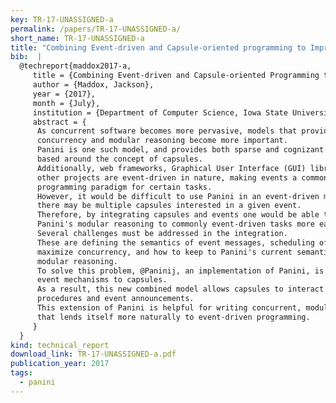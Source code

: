 ```yaml
---
key: TR-17-UNASSIGNED-a
permalink: /papers/TR-17-UNASSIGNED-a/
short_name: TR-17-UNASSIGNED-a
title: "Combining Event-driven and Capsule-oriented programming to Improve Integrated System Design"
bib:  |
  @techreport{maddox2017-a,
     title = {Combining Event-driven and Capsule-oriented Programming to Improve Integrated System Design},
     author = {Maddox, Jackson},
     year = {2017},
     month = {July},
     institution = {Department of Computer Science, Iowa State University},
     abstract = {
      As concurrent software becomes more pervasive, models that provide both safe
      concurrency and modular reasoning become more important.
      Panini is one such model, and provides both sparse and cognizant interference
      based around the concept of capsules.
      Additionally, web frameworks, Graphical User Interface (GUI) libraries, and
      other projects are event-driven in nature, making events a commonly used
      programming paradigm for certain tasks.
      However, it would be difficult to use Panini in an event-driven manner, where
      there may be multiple capsules interested in a given event.
      Therefore, by integrating capsules and events one would be able to apply
      Panini's modular reasoning to commonly event-driven tasks more easily.
      Several challenges must be addressed in the integration.
      These are defining the semantics of event messages, scheduling of handlers to
      maximize concurrency, and how to keep to Panini's current semantics which allow
      modular reasoning.
      To solve this problem, @Paninij, an implementation of Panini, is extended to add
      event mechanisms to capsules.
      As a result, this new combined model allows capsules to interact using both
      procedures and event announcements.
      This extension of Panini is helpful for writing concurrent, modular software
      that lends itself more naturally to event-driven programming.
     }
  }
kind: technical_report
download_link: TR-17-UNASSIGNED-a.pdf
publication_year: 2017
tags:
  - panini
---
```

